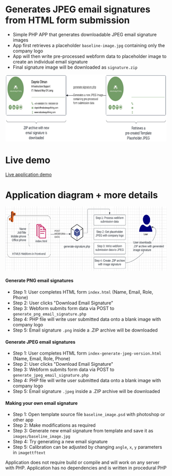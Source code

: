# Generates JPEG email signatures from HTML form submission
- Simple PHP APP that generates downloadable JPEG email signature images 
- App first retrieves a placeholder `baseline-image.jpg` containing only the company logo
- App will then write pre-processed webform data to placeholder image to create an individual email signature
- Final signature image will be downloaded as `signature.zip` 

<img src="images/application-diagram-2.png?raw=true" width="756" height="209">

# Live demo
[Live application demo](https://emailsignature.naturalwayofliving.com/)

# Application diagram + more details
<img src="images/application-diagram.png?raw=true" width="650" height="200">

#### Generate PNG email signatures

- Step 1: User completes HTML form `index.html` (Name, Email, Role, Phone)
- Step 2: User clicks "Download Email Signature"
- Step 3: Webform submits form data via POST to `generate_png_email_signature.php`
- Step 4: PHP file will write user submitted data onto a blank image with company logo
- Step 5: Email signature `.png` inside a .ZIP archive will be downloaded

#### Generate JPEG email signatures

- Step 1: User completes HTML form `index-generate-jpeg-version.html` (Name, Email, Role, Phone)
- Step 2: User clicks "Download Email Signature"
- Step 3: Webform submits form data via POST to `generate_jpeg_email_signature.php`
- Step 4: PHP file will write user submitted data onto a blank image with company logo
- Step 5: Email signature `.jpeg` inside a .ZIP archive will be downloaded

#### Making your own email signature

- Step 1: Open template source file `baseline_image.psd` with photoshop or other app
- Step 2: Make modifications as required
- Step 3: Generate new email signature from template and save it as `images/baseline_image.jpg`
- Step 4: Try generating a new email signature
- Step 5: Calibration can be adjusted by changing `angle`, `x`, `y` parameters in `imagettftext`   

Application does not require build or compile and will work on any server with PHP. Application has no dependencies and is written in procedural PHP
